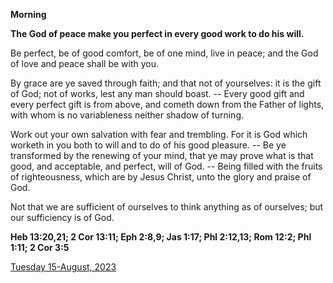 **Morning**

**The God of peace make you perfect in every good work to do his will.**
 
Be perfect, be of good comfort, be of one mind, live in peace; and the God of love and peace shall be with you.
 
By grace are ye saved through faith; and that not of yourselves: it is the gift of God; not of works, lest any man should boast. -- Every good gift and every perfect gift is from above, and cometh down from the Father of lights, with whom is no variableness neither shadow of turning.
 
Work out your own salvation with fear and trembling. For it is God which worketh in you both to will and to do of his good pleasure. -- Be ye transformed by the renewing of your mind, that ye may prove what is that good, and acceptable, and perfect, will of God. -- Being filled with the fruits of righteousness, which are by Jesus Christ, unto the glory and praise of God.
 
Not that we are sufficient of ourselves to think anything as of ourselves; but our sufficiency is of God.  

**Heb 13:20,21; 2 Cor 13:11; Eph 2:8,9; Jas 1:17; Phl 2:12,13; Rom 12:2; Phl 1:11; 2 Cor 3:5**

[Tuesday 15-August, 2023](https://t.me/daily_light)
